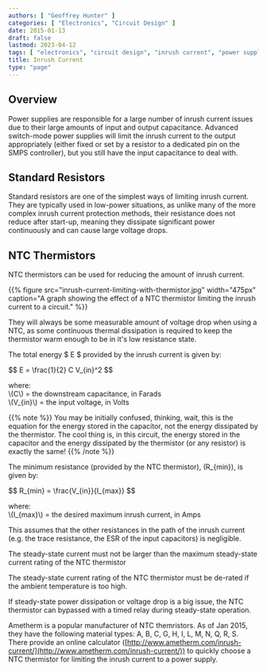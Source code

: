 ```yaml
---
authors: [ "Geoffrey Hunter" ]
categories: [ "Electronics", "Circuit Design" ]
date: 2015-01-13
draft: false
lastmod: 2023-04-12
tags: [ "electronics", "circuit design", "inrush current", "power supplies" ]
title: Inrush Current
type: "page"
---
```


## Overview

Power supplies are responsible for a large number of inrush current issues due to their large amounts of input and output capacitance. Advanced switch-mode power supplies will limit the inrush current to the output appropriately (either fixed or set by a resistor to a dedicated pin on the SMPS controller), but you still have the input capacitance to deal with.

## Standard Resistors

Standard resistors are one of the simplest ways of limiting inrush current. They are typically used in low-power situations, as unlike many of the more complex inrush current protection methods, their resistance does not reduce after start-up, meaning they dissipate significant power continuously and can cause large voltage drops.

## NTC Thermistors

NTC thermistors can be used for reducing the amount of inrush current.

{{% figure src="inrush-current-limiting-with-thermistor.jpg" width="475px" caption="A graph showing the effect of a NTC thermistor limiting the inrush current to a circuit."  %}}

They will always be some measurable amount of voltage drop when using a NTC, as some continuous thermal dissipation is required to keep the thermistor warm enough to be in it's low resistance state.

The total energy $ E $ provided by the inrush current is given by:

<div>$$ E = \frac{1}{2} C V_{in}^2 $$</div>

<p class="centered">
    where:<br>
    \(C\) = the downstream capacitance, in Farads<br>
    \(V_{in}\) = the input voltage, in Volts<br>
</p>

{{% note %}}
You may be initially confused, thinking, wait, this is the equation for the energy stored in the capacitor, not the energy dissipated by the thermistor. The cool thing is, in this circuit, the energy stored in the capacitor and the energy dissipated by the thermistor (or any resistor) is exactly the same!
{{% /note %}}

The minimum resistance (provided by the NTC thermistor), \(R_{min}\), is given by:

<div>$$ R_{min} = \frac{V_{in}}{I_{max}} $$</div>

<p class="centered">
    where:<br>
    \(I_{max}\) = the desired maximum inrush current, in Amps<br>
<p>

This assumes that the other resistances in the path of the inrush current (e.g. the trace resistance, the ESR of the input capacitors) is negligible.

The steady-state current must not be larger than the maximum steady-state current rating of the NTC thermistor

The steady-state current rating of the NTC thermistor must be de-rated if the ambient temperature is too high.

If steady-state power dissipation or voltage drop is a big issue, the NTC thermistor can bypassed with a timed relay during steady-state operation.

Ametherm is a popular manufacturer of NTC themristors. As of Jan 2015, they have the following material types: A, B, C, G, H, I, L, M, N, Q, R, S. There provide an online calculator ([http://www.ametherm.com/inrush-current/](http://www.ametherm.com/inrush-current/)) to quickly choose a NTC thermistor for limiting the inrush current to a power supply.
